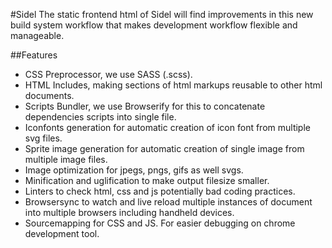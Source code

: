 #Sidel
The static frontend html of Sidel will find improvements in this new build system workflow that makes development workflow flexible and manageable.

##Features

* CSS Preprocessor, we use SASS (.scss).
* HTML Includes, making sections of html markups reusable to other html documents.
* Scripts Bundler, we use Browserify for this to concatenate dependencies scripts into single file.
* Iconfonts generation for automatic creation of icon font from multiple svg files.
* Sprite image generation for automatic creation of single image from multiple image files.
* Image optimization for jpegs, pngs, gifs as well svgs.
* Minification and uglification to make output filesize smaller.
* Linters to check html, css and js potentially bad coding practices.
* Browsersync to watch and live reload multiple instances of document into multiple browsers including handheld devices.
* Sourcemapping for CSS and JS. For easier debugging on chrome development tool.
